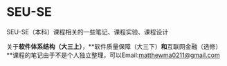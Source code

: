 # SEU-SE
SEU-SE（本科）课程相关的一些笔记、课程实验、课程设计

关于**软件体系结构（大三上）**，**软件质量保障（大三下）**和**互联网金融（选修）**课程的笔记由于不是个人独立整理，可以Email:matthewma0211@gmail.com
